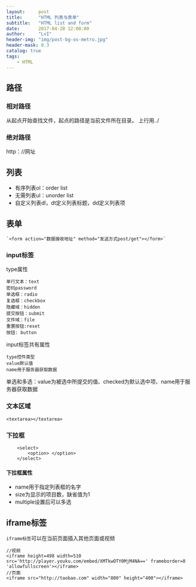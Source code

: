 ```yaml
---
layout:     post
title:      "HTML 列表与表单"
subtitle:   "HTML list and form"
date:       2017-04-20 12:00:00
author:     "LvI"
header-img: "img/post-bg-os-metro.jpg"
header-mask: 0.3
catalog: true
tags:
    - HTML
---
```



## 路径

### 相对路径

从起点开始查找文件，起点的路径是当前文件所在目录。
上行用../

### 绝对路径

http：//网址

## 列表

- 有序列表ol：order list
- 无需列表ul：unorder list 
- 自定义列表dl，dt定义列表标题，dd定义列表项

## 表单

	`<form action="数据接收地址" method="发送方式post/get"></form>`

### input标签

type属性

```
单行文本：text 
密码password 
单选框：radio 
复选框：checkbox 
隐藏域：hidden 
提交按钮：submit 
文件域：file 
重置按钮:reset 
按钮: button 
```

input标签共有属性

```
type控件类型
value默认值
name用于服务器获取数据
```

单选和多选：value为被选中所提交的值、checked为默认选中项、name用于服务器获取数据

### 文本区域

```
<textarea></textarea>
```

### 下拉框

```
	<select>
		<option> </option>
	</select>
```

#### 下拉框属性

- name用于指定列表框的名字
- size为显示的项目数，缺省值为1
- multiple设置后可以多选</h3>

## iframe标签

`iframe标签`可以在当前页面插入其他页面或视频

```
//视频
<iframe height=498 width=510 src='http://player.youku.com/embed/XMTkwOTY0MjM4NA==' frameborder=0 'allowfullscreen'></iframe>
//页面
<iframe src="http://taobao.com" width="800" height="400"></iframe>
```
